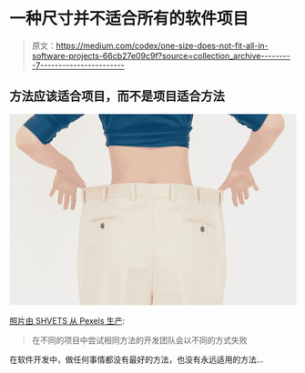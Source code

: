 # 一种尺寸并不适合所有的软件项目

> 原文：<https://medium.com/codex/one-size-does-not-fit-all-in-software-projects-66cb27e09c9f?source=collection_archive---------7----------------------->

## 方法应该适合项目，而不是项目适合方法

![](img/fc3baa3ad63a2938a0f1347e22abf458.png)

[照片由 SHVETS 从 Pexels 生产](https://www.pexels.com/photo/crop-slender-woman-in-oversized-pants-6975491/):

> 在不同的项目中尝试相同方法的开发团队会以不同的方式失败

在软件开发中，做任何事情都没有最好的方法，也没有永远适用的方法…